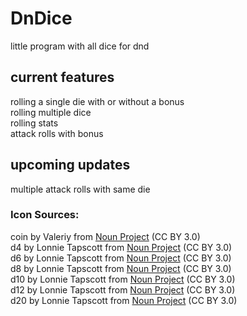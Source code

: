 # DnDice
little program with all dice for dnd

## current features  
rolling a single die with or without a bonus  
rolling multiple dice  
rolling stats  
attack rolls with bonus  

## upcoming updates  
multiple attack rolls with same die

### Icon Sources:  
coin by Valeriy from <a href="https://thenounproject.com/browse/icons/term/coin/" target="_blank" title="coin Icons">Noun Project</a> (CC BY 3.0)  
d4 by Lonnie Tapscott from <a href="https://thenounproject.com/browse/icons/term/d4/" target="_blank" title="d4 Icons">Noun Project</a> (CC BY 3.0)  
d6 by Lonnie Tapscott from <a href="https://thenounproject.com/browse/icons/term/d6/" target="_blank" title="d6 Icons">Noun Project</a> (CC BY 3.0)  
d8 by Lonnie Tapscott from <a href="https://thenounproject.com/browse/icons/term/d8/" target="_blank" title="d8 Icons">Noun Project</a> (CC BY 3.0)  
d10 by Lonnie Tapscott from <a href="https://thenounproject.com/browse/icons/term/d10/" target="_blank" title="d10 Icons">Noun Project</a> (CC BY 3.0)  
d12 by Lonnie Tapscott from <a href="https://thenounproject.com/browse/icons/term/d12/" target="_blank" title="d12 Icons">Noun Project</a> (CC BY 3.0)  
d20 by Lonnie Tapscott from <a href="https://thenounproject.com/browse/icons/term/d20/" target="_blank" title="D20 Icons">Noun Project</a> (CC BY 3.0)  
